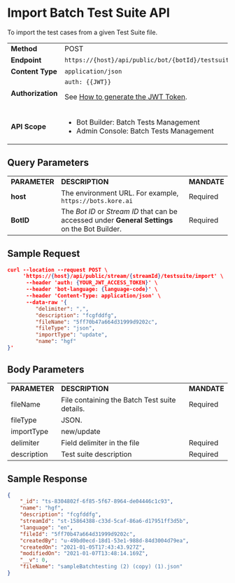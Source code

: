 
# Import Batch Test Suite API

To import the test cases from a given Test Suite file.


<table>
  <tr>
   <td><strong>Method</strong>
   </td>
   <td>POST
   </td>
  </tr>
  <tr>
   <td><strong>Endpoint</strong>
   </td>
   <td><code>https://{host}/api/public/bot/{botId}/testsuite/import</code>
   </td>
  </tr>
  <tr>
   <td><strong>Content Type</strong>
   </td>
   <td><code>application/json</code>
   </td>
  </tr>
  <tr>
   <td><strong>Authorization</strong>
   </td>
   <td><code>auth: {{JWT}}</code>
<p>
See <a href="https://developer.kore.ai/docs/bots/api-guide/apis/#Generating_the_JWT_Token">How to generate the JWT Token</a>.
   </td>
  </tr>
  <tr>
   <td><strong>API Scope</strong>
   </td>
   <td>
<ul>

<li>Bot Builder: Batch Tests Management

<li>Admin Console: Batch Tests Management
</li>
</ul>
   </td>
  </tr>
</table>


## Query Parameters


<table>
  <tr>
   <td><strong>PARAMETER</strong>
   </td>
   <td><strong>DESCRIPTION</strong>
   </td>
   <td><strong>MANDATE</strong>
   </td>
  </tr>
  <tr>
   <td><strong>host</strong>
   </td>
   <td>The environment URL. For example, <code>https://bots.kore.ai</code>
   </td>
   <td>Required
   </td>
  </tr>
  <tr>
   <td><strong>BotID</strong>
   </td>
   <td>The <em>Bot ID</em> or <em>Stream ID</em> that can be accessed under <strong>General Settings</strong> on the Bot Builder.
   </td>
   <td>Required
   </td>
  </tr>
</table>


 


## Sample Request


```json
curl --location --request POST \
     'https://{host}/api/public/stream/{streamId}/testsuite/import' \
      --header 'auth: {YOUR_JWT_ACCESS_TOKEN}' \
      --header 'bot-language: {language-code}' \
      --header 'Content-Type: application/json' \
      --data-raw '{
         "delimiter": ",",
         "description": "fcgfddfg",
         "fileName": "5ff70b47a664d31999d9202c",
         "fileType": "json",
         "importType": "update",
         "name": "hgf"
}'
```



## Body Parameters


<table>
  <tr>
   <td><strong>PARAMETER</strong>
   </td>
   <td><strong>DESCRIPTION</strong>
   </td>
   <td><strong>MANDATE</strong>
   </td>
  </tr>
  <tr>
   <td>fileName
   </td>
   <td>File containing the Batch Test suite details.
   </td>
   <td>Required
   </td>
  </tr>
  <tr>
   <td>fileType
   </td>
   <td>JSON.
   </td>
   <td>
   </td>
  </tr>
  <tr>
   <td>importType
   </td>
   <td>new/update
   </td>
   <td>
   </td>
  </tr>
  <tr>
   <td>delimiter
   </td>
   <td>Field delimiter in the file
   </td>
   <td>Required
   </td>
  </tr>
  <tr>
   <td>description
   </td>
   <td>Test suite description
   </td>
   <td>Required
   </td>
  </tr>
</table>


 


## Sample Response


```json
{
    "_id": "ts-8304802f-6f85-5f67-8964-de04446c1c93",
    "name": "hgf",
    "description": "fcgfddfg",
    "streamId": "st-15864388-c33d-5caf-86a6-d17951ff3d5b",
    "language": "en",
    "fileId": "5ff70b47a664d31999d9202c",
    "createdBy": "u-49bd0ecd-18d1-53e1-988d-84d3004d79ea",
    "createdOn": "2021-01-05T17:43:43.927Z",
    "modifiedOn": "2021-01-07T13:48:14.169Z",
    "__v": 0,
    "fileName": "sampleBatchtesting (2) (copy) (1).json"
}
